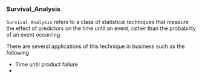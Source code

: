 ### Survival_Analysis

`Survival Analysis` refers to a class of statistical techniques that measure the effect of predictors on the time until an event, rather than the probability of an event occurring. 

There are several applications of this technique in business such as the following
- Time until product failure
- 
